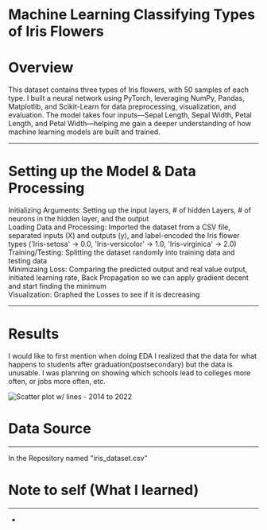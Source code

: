 # Machine Learning Classifying Types of Iris Flowers
# Overview
This dataset contains three types of Iris flowers, with 50 samples of each type. I built a neural network using PyTorch, leveraging NumPy, Pandas, Matplotlib, and Scikit-Learn for data preprocessing, visualization, and evaluation. The model takes four inputs—Sepal Length, Sepal Width, Petal Length, and Petal Width—helping me gain a deeper understanding of how machine learning models are built and trained.
___
# Setting up the Model & Data Processing
Initializing Arguments: Setting up the input layers, # of hidden Layers, # of neurons in the hidden layer, and the output  
Loading Data and Processing: Imported the dataset from a CSV file, separated inputs (X) and outputs (y), and label-encoded the Iris flower types ('Iris-setosa' → 0.0, 'Iris-versicolor' → 1.0, 'Iris-virginica' → 2.0)
Training/Testing: Splitting the dataset randomly into training data and testing data  
Minimizaing Loss: Comparing the predicted output and real value output, initiated learning rate, Back Propagation so we can apply gradient decent and start finding the minimum  
Visualization: Graphed the Losses to see if it is decreasing  
___
# Results
I would like to first mention when doing EDA I realized that the data for what happens to students after graduation(postsecondary) but the data is unusable. I was planning on showing which schools lead to colleges more often, or jobs more often, etc.

![Scatter plot w/ lines - 2014 to 2022](images/scattertl.png)

# Data Source
___
In the Repository named "iris_dataset.csv"



# Note to self (What I learned)
___
- 
